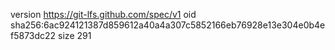 version https://git-lfs.github.com/spec/v1
oid sha256:6ac924121387d859612a40a4a307c5852166eb76928e13e304e0b4ef5873dc22
size 291
